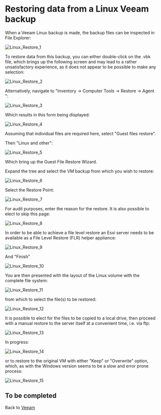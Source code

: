 # Restoring data from a Linux Veeam backup  

When a Veeam Linux backup is made, the backup files can be inspected in File Explorer:

![Linux_Restore_1](./linux_restore_1.png)

To restore data from this backup, you can either double-click on the .vbk file, which brings up the following screen and may lead to a rather unsatisfactory experience, as it does not appear to be possible to make any selection:

![Linux_Restore_2](./linux_restore_2.png)

Alternatively, navigate to "Inventory -> Computer Tools -> Restore -> Agent ":

![Linux_Restore_3](./linux_restore_3.png)

Which results in this form being displayed:

![Linux_Restore_4](./linux_restore_4.png)

Assuming that individual files are required here, select "Guest files restore".

Then "Linux and other":

![Linux_Restore_5](./linux_restore_5.png)

Which bring up the Guest File Restore Wizard.

Expand the tree and select the VM backup from which you wish to restore:

![Linux_Restore_6](./linux_restore_6.png)

Select the Restore Point:

![Linux_Restore_7](./linux_restore_7.png)

For audit purposes, enter the reason for the restore. It is also possible to elect to skip this page:

![Linux_Restore_8](./linux_restore_8.png)

In order to be able to achieve a file level restore an Esxi server needs to be available as a File Level Restore (FLR) helper appliance:

![Linux_Restore_9](./linux_restore_9.png)

And "Finish"

![Linux_Restore_10](./linux_restore_10.png)

You are then presented with the layout of the Linux volume with the complete file system:

![Linux_Restore_11](./linux_restore_11.png)

from which to select the file(s) to be restored:

![Linux_Restore_12](./linux_restore_12.png)

It is possible to elect for the files to be copied to a local drive, then proceed with a manual restore to the server itself at a convenient time, i.e. via ftp:

![Linux_Restore_13](./linux_restore_13.png)

In progress:

![Linux_Restore_14](./linux_restore_14.png)

or to restore to the original VM with either "Keep" or "Overwrite"  option, which, as with the Windows version seems to be a slow and error prone process:

![Linux_Restore_15](./linux_restore_15.png)

## To be completed

Back to [Veeam](./../README.md)
